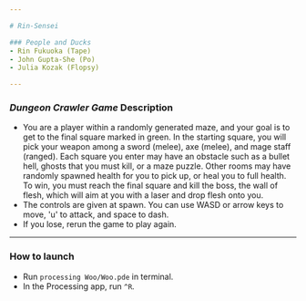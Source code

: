 ```yaml
---

# Rin-Sensei

### People and Ducks
- Rin Fukuoka (Tape)
- John Gupta-She (Po)
- Julia Kozak (Flopsy) 

---
```


### *Dungeon Crawler Game* Description
- You are a player within a randomly generated maze, and your goal is to get to the final square marked in green. In the starting square, you will pick your weapon among a sword (melee), axe (melee), and mage staff (ranged). Each square you enter may have an obstacle such as a bullet hell, ghosts that you must kill, or a maze puzzle. Other rooms may have randomly spawned health for you to pick up, or heal you to full health. To win, you must reach the final square and kill the boss, the wall of flesh, which will aim at you with a laser and drop flesh onto you.
- The controls are given at spawn. You can use WASD or arrow keys to move, 'u' to attack, and space to dash.
- If you lose, rerun the game to play again.

---

### How to launch
- Run <code>processing Woo/Woo.pde</code> in terminal.
- In the Processing app, run <code>^R</code>.

